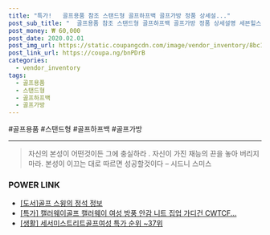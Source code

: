 ```yaml
--- 
title: "특가!   골프용품 참조 스탠드형 골프하프백 골프가방 정품 상세설..." 
post_sub_title: "  골프용품 참조 스탠드형 골프하프백 골프가방 정품 상세설명 세븐힐스" 
post_money: ₩ 60,000 
post_date: 2020.02.01 
post_img_url: https://static.coupangcdn.com/image/vendor_inventory/8bc1/1579e26971aad07d6540d1da4070975d1cc01f28aa04ca44970330721570.jpg 
post_link_url: https://coupa.ng/bnPDrB 
categories: 
  - vendor_inventory 
tags: 
  - 골프용품 
  - 스탠드형 
  - 골프하프백 
  - 골프가방 
--- 
```

  #골프용품 #스탠드형 #골프하프백 #골프가방 
<hr> 

> 자신의 본성이 어떤것이든 그에 충실하라 . 자신이 가진 재능의 끈을 놓아 버리지 마라. 본성이 이끄는 대로 따르면 성공할것이다 – 시드니 스미스 


### POWER LINK

* <a href="https://blog.naver.com/santokki14/221765687618" target="_blank">[도서]골프 스윙의 정석 정보</a>
* <a href="https://blog.naver.com/an0733/221787905045" target="_blank">[특가] 캘러웨이골프 캘러웨이 여성 방풍 안감 니트 집업 가디건 CWTCF...</a>
* <a href="https://blog.naver.com/sakai111/221783778047" target="_blank"> [생활] 세서미스트리트골프여성 특가 순위 ~37위</a>

